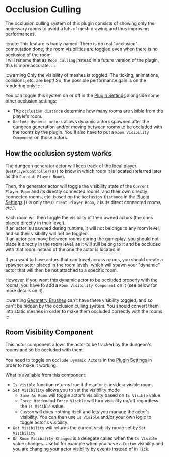 # Occlusion Culling

The occlusion culling system of this plugin consists of showing only the necessary rooms to avoid a lots of mesh drawing and thus improving performances.

:::note
This feature is badly named!
There is no real "occlusion" computation done, the room visibilities are toggled even when there is no occlusion of the room.\
I will rename that as `Room Culling` instead in a future version of the plugin, this is more accurate.
:::

:::warning
Only the visibility of meshes is toggled. The ticking, animations, collisions, etc. are kept! So, the possible performance gain is on the rendering only!
:::

You can toggle this system on or off in the [Plugin Settings](Plugin-Settings.md) alongside some other occlusion settings:
- The `occlusion distance` determine how many rooms are visible from the player's room. 
- `Occlude dynamic actors` allows dynamic actors spawned after the dungeon generation and/or moving between rooms to be occluded with the rooms by the plugin. You'll also have to put a `Room Visibility Component` on those actors.

## How the occlusion system works

The dungeon generator actor will keep track of the local player (`GetPlayerController(0)`) to know in which room it is located (referred later as the `Current Player Room`).

Then, the generator actor will toggle the visibility state of the `Current Player Room` and its directly connected rooms, and their own directly connected rooms, etc. based on the `Occlusion Distance` in the [Plugin Settings](Plugin-Settings.md) (`1` is only the `Current Player Room`, `2` is its direct connected rooms, etc.).

Each room will then toggle the visibility of their owned actors (the ones placed directly in their level).\
If an actor is spawned during runtime, it will not belongs to any room level, and so their visibility will not be toggled.\
If an actor can move between rooms during the gameplay, you should not place it directly in the room level, as it will still belong to it and be occluded with that room instead of the one the actor is located in.

If you want to have actors that can travel across rooms, you should create a spawner actor placed in the room levels, which will spawn your "dynamic" actor that will then be not attached to a specific room.

However, if you want this dynamic actor to be occluded properly with the rooms, you have to add a `Room Visibility Component` on it (see below for more details on it).

:::warning
[Geometry Brushes](Geometry-Brushes.md) can't have there visibility toggled, and so can't be hidden by the occlusion culling system.
You should convert them into static meshes in order to make them occluded correctly with the rooms.
:::

## Room Visibility Component

This actor component allows the actor to be tracked by the dungeon's rooms and so be occluded with them.

You need to toggle on `Occlude Dynamic Actors` in the [Plugin Settings](Plugin-Settings.md) in order to make it working.

What is available from this component:
- `Is Visible` function returns true if the actor is inside a visible room.
- `Set Visibility` allows you to set the visibility mode
	- `Same As Room` will toggle actor's visibility based on `Is Visible` value.
	- `Force Hidden`and `Force Visible` will turn visibility on/off regardless the `Is Visible` value.
	- `Custom` will does nothing itself and lets you manage the actor's visibility. You can then use `Is Visible` and/or your own logic to toggle actor's visibility.
- `Get Visibility` will returns the current visibility mode set by `Set Visibility`.
- `On Room Visibility Changed` is a delegate called when the `Is Visible` value changes. Useful for example when you have a `Custom` visibility and you are changing your actor visibility by events instead of in `Tick`.
